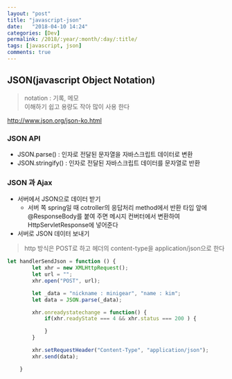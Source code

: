 ```yaml
---
layout: "post"
title: "javascript-json"
date:   "2018-04-10 14:24"
categories: [Dev]
permalink: /2018/:year/:month/:day/:title/
tags: [javascript, json]
comments: true
---
```

## JSON(javascript Object Notation)
> notation : 기록, 메모  
> 이해하기 쉽고 용량도 작아 많이 사용 한다

http://www.json.org/json-ko.html

### JSON API
- JSON.parse() : 인자로 전달된 문자열을 자바스크립트 데이터로 변환
- JSON.stringify() : 인자로 전달된 자바스크립트 데이터를 문자열로 반환

### JSON 과 Ajax
- 서버에서 JSON으로 데이터 받기
    - 서버 쪽 spring일 때 cotroller의 응답처리 method에서 반환 타입 앞에 @ResponseBody를 붙여 주면 메시지 컨버터에서 변환하여 HttpServletResponse에 넣어준다
- 서버로 JSON 데이터 보내기
> http 방식은 POST로 하고 헤더의 content-type을 application/json으로 한다

```javascript
let handlerSendJson = function () {
        let xhr = new XMLHttpRequest();
        let url = "";
        xhr.open("POST", url);

        let _data = "nickname : minigear", "name : kim";
        let data = JSON.parse(_data);

        xhr.onreadystatechange = function() {
            if(xhr.readyState === 4 && xhr.status === 200 ) {

            }
        }

        xhr.setRequestHeader("Content-Type", "application/json");
        xhr.send(data);

    }
```
